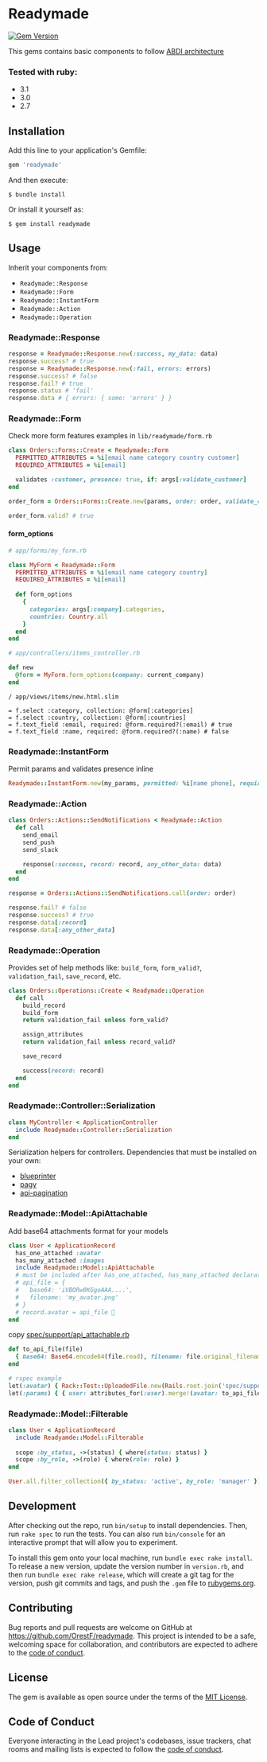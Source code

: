 # Readymade

[![Gem Version](https://badge.fury.io/rb/readymade.png)](https://badge.fury.io/rb/readymade)

This gems contains basic components to follow [ABDI architecture](https://github.com/OrestF/OrestF/blob/master/abdi/ABDI_architecture.md)

### Tested with ruby:

- 3.1
- 3.0
- 2.7

## Installation

Add this line to your application's Gemfile:

```ruby
gem 'readymade'
```

And then execute:

    $ bundle install

Or install it yourself as:

    $ gem install readymade

## Usage

Inherit your components from:
* `Readymade::Response`
* `Readymade::Form`
* `Readymade::InstantForm`
* `Readymade::Action`
* `Readymade::Operation`

### Readymade::Response

```ruby
response = Readymade::Response.new(:success, my_data: data)
response.success? # true
response = Readymade::Response.new(:fail, errors: errors)
response.success? # false
response.fail? # true
response.status # 'fail'
response.data # { errors: { some: 'errors' } }
```

### Readymade::Form

Check more form features examples in `lib/readymade/form.rb`
```ruby
class Orders::Forms::Create < Readymade::Form
  PERMITTED_ATTRIBUTES = %i[email name category country customer]
  REQUIRED_ATTRIBUTES = %i[email]

  validates :customer, presence: true, if: args[:validate_customer]
end

order_form = Orders::Forms::Create.new(params, order: order, validate_customer: false)

order_form.valid? # true


```

#### form_options

```ruby
# app/forms/my_form.rb

class MyForm < Readymade::Form
  PERMITTED_ATTRIBUTES = %i[email name category country]
  REQUIRED_ATTRIBUTES = %i[email]
  
  def form_options
    {
      categories: args[:company].categories,
      countries: Country.all
    }
  end
end
```

```ruby
# app/controllers/items_controller.rb

def new
  @form = MyForm.form_options(company: current_company)
end
```

```slim
/ app/views/items/new.html.slim

= f.select :category, collection: @form[:categories]
= f.select :country, collection: @form[:countries]
= f.text_field :email, required: @form.required?(:email) # true
= f.text_field :name, required: @form.required?(:name) # false
```

### Readymade::InstantForm

Permit params and validates presence inline

```ruby
Readymade::InstantForm.new(my_params, permitted: %i[name phone], required: %i[email]) # permits: name, phone, email; validates on presence: email
```

### Readymade::Action

```ruby
class Orders::Actions::SendNotifications < Readymade::Action
  def call
    send_email
    send_push
    send_slack

    response(:success, record: record, any_other_data: data)
  end
end
```

```ruby
response = Orders::Actions::SendNotifications.call(order: order)

response.fail? # false
response.success? # true
response.data[:record]
response.data[:any_other_data]
```

### Readymade::Operation

Provides set of help methods like: `build_form`, `form_valid?`, `validation_fail`, `save_record`, etc.
```ruby
class Orders::Operations::Create < Readymade::Operation
  def call
    build_record
    build_form
    return validation_fail unless form_valid?

    assign_attributes
    return validation_fail unless record_valid?

    save_record

    success(record: record)
  end
end
```

### Readymade::Controller::Serialization

```ruby
class MyController < ApplicationController
  include Readymade::Controller::Serialization
end
```

Serialization helpers for controllers.
Dependencies that must be installed on your own:
- [blueprinter](https://rubygems.org/gems/blueprinter/)
- [pagy](https://rubygems.org/gems/pagy)
- [api-pagination](https://rubygems.org/gems/api-pagination)

### Readymade::Model::ApiAttachable

Add base64 attachments format for your models

```ruby
class User < ApplicationRecord
  has_one_attached :avatar
  has_many_attached :images
  include Readymade::Model::ApiAttachable
  # must be included after has_one_attached, has_many_attached declaration
  # api_file = {
  #   base64: 'iVBORw0KGgoAAA....',
  #   filename: 'my_avatar.png'
  # }
  # record.avatar = api_file 🎉
end
```

copy [spec/support/api_attachable.rb](./spec/support/api_attachable.rb)
```ruby
def to_api_file(file)
  { base64: Base64.encode64(file.read), filename: file.original_filename }
end
```
```ruby
# rspec example
let(:avatar) { Rack::Test::UploadedFile.new(Rails.root.join('spec/support/assets/test-image.png'), 'image/png') }
let(:params) { { user: attributes_for(:user).merge!(avatar: to_api_file(avatar)) } }
```

### Readymade::Model::Filterable

```ruby
class User < ApplicationRecord
  include Readyamde::Model::Filterable
  
  scope :by_status, ->(status) { where(status: status) }
  scope :by_role, ->(role) { where(role: role) }
end
```

```ruby
User.all.filter_collection({ by_status: 'active', by_role: 'manager' })
```

## Development

After checking out the repo, run `bin/setup` to install dependencies. Then, run `rake spec` to run the tests. You can also run `bin/console` for an interactive prompt that will allow you to experiment.

To install this gem onto your local machine, run `bundle exec rake install`. To release a new version, update the version number in `version.rb`, and then run `bundle exec rake release`, which will create a git tag for the version, push git commits and tags, and push the `.gem` file to [rubygems.org](https://rubygems.org).

## Contributing

Bug reports and pull requests are welcome on GitHub at https://github.com/OrestF/readymade. This project is intended to be a safe, welcoming space for collaboration, and contributors are expected to adhere to the [code of conduct](https://github.com/[USERNAME]/readymade/blob/master/CODE_OF_CONDUCT.md).


## License

The gem is available as open source under the terms of the [MIT License](https://opensource.org/licenses/MIT).

## Code of Conduct

Everyone interacting in the Lead project's codebases, issue trackers, chat rooms and mailing lists is expected to follow the [code of conduct](https://github.com/[USERNAME]/readymade/blob/master/CODE_OF_CONDUCT.md).
